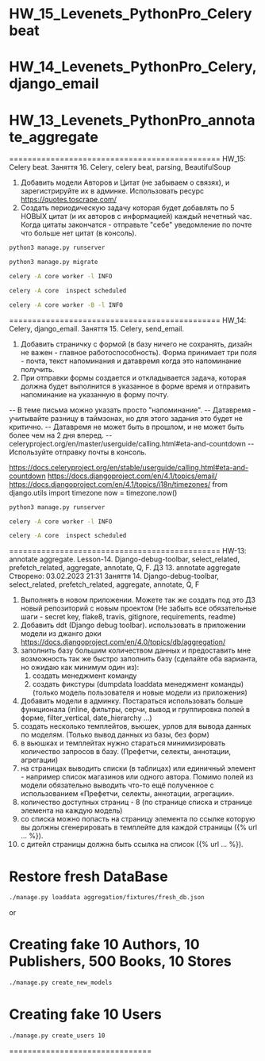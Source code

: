 # HW_15_Levenets_PythonPro_Celery beat
# HW_14_Levenets_PythonPro_Celery, django_email
# HW_13_Levenets_PythonPro_annotate_aggregate
==============================================
HW_15: Celery beat.
Заняття 16. Celery, celery beat, parsing, BeautifulSoup

1. Добавить модели Авторов и Цитат (не забываем о связях), и зарегистрируйте их в админке.
Использовать ресурс https://quotes.toscrape.com/
2. Создать периодическую задачу которая будет добавлять по 5 НОВЫХ цитат (и их авторов с информацией) 
каждый нечетный час. Когда цитаты закончатся - отправьте "себе" уведомление по почте что больше нет цитат (в консоль).

```bash
python3 manage.py runserver
```
```bash
python3 manage.py migrate
```
```bash
celery -A core worker -l INFO
```
```bash
celery -A core  inspect scheduled
```
```bash
celery -A core worker -B -l INFO
```

==============================================
HW_14: Celery, django_email.
Заняття 15. Celery, send_email.

1. Добавить страничку с формой (в базу ничего не сохранять, дизайн не важен - главное работоспособность).
Форма принимает три поля - почта, текст напоминания и датавремя когда это напоминание получить.
2. При отправки формы создается и откладывается задача, которая должна будет выполнится в указанное в форме время
и отправить напоминание на указанную в форму почту.

-- В теме письма можно указать просто "напоминание".
-- Датавремя - учитывайте разницу в таймзонах, но для этого задания это будет не критично.
-- Датавремя не может быть в прошлом, и не может быть более чем на 2 дня вперед.
-- celeryproject.org/en/master/userguide/calling.html#eta-and-countdown
-- Используйте отправку почты в консоль.

https://docs.celeryproject.org/en/stable/userguide/calling.html#eta-and-countdown
https://docs.djangoproject.com/en/4.1/topics/email/
https://docs.djangoproject.com/en/4.1/topics/i18n/timezones/
from django.utils import timezone
now = timezone.now()

```bash
python3 manage.py runserver
```
```bash
celery -A core worker -l INFO
```
```bash
celery -A core  inspect scheduled
```

==============================================
HW-13: annotate aggregate.
Lesson-14. Django-debug-toolbar, select_related, prefetch_related, aggregate, annotate, Q, F.
ДЗ 13. annotate aggregate
Створено: 03.02.2023 21:31
Заняття 14. Django-debug-toolbar, select_related, prefetch_related, aggregate, annotate, Q, F

1. Выполнять в новом приложении. Можете так же создать под это ДЗ новый репозиторий с новым проектом
(Не забыть все обязательные шаги - secret key, flake8, travis, gitignore, requirements, readme)
2. Добавить ddt (Django debug toolbar).
использовать в приложении модели из джанго доки
https://docs.djangoproject.com/en/4.0/topics/db/aggregation/
3. заполнить базу большим количеством данных и предоставить мне возможность так же быстро заполнить базу
(сделайте оба варианта, но ожидаю как минимум один из):
   1) создать менеджмент команду
   2) создать фикстуры (dumpdata loaddata менеджмент команды) 
(только модель пользователя и новые модели из приложения)
4. Добавить модели в админку. Постараться использовать больше функционала 
(inline, фильтры, серчи, вывод и группировка полей в форме, filter_vertical, date_hierarchy ...)
5. создать несколько темплейтов, вьюшек, урлов для вывода данных по моделям.
(Только вывод данных из базы, без форм)
6. в вьюшках и темплейтах нужно стараться минимизировать количество запросов в базу. 
(Префетчи, селекты, аннотации, агрегации)
7. на страницах выводить списки (в таблицах) или единичный элемент - 
например список магазинов или одного автора. Помимо полей из модели обязательно выводить что-то ещё
полученное с использованием «Префетчи, селекты, аннотации, агрегации».
8. количество доступных страниц - 8 (по странице списка и странице элемента на каждую модель)
9. со списка можно попасть на страницу элемента по ссылке которую вы должны сгенерировать 
в темплейте для каждой страницы ({% url ... %}).
10. с дитейл страницы должна быть ссылка на список ({% url ... %}).

# Restore fresh DataBase
```bash
./manage.py loaddata aggregation/fixtures/fresh_db.json
```

or
# Creating fake 10 Authors, 10 Publishers, 500 Books, 10 Stores
```bash
./manage.py create_new_models 
```
# Creating fake 10 Users
```bash
./manage.py create_users 10
```
===============================